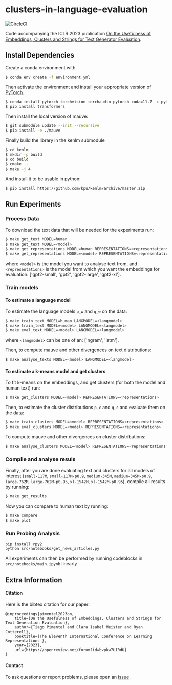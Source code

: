 # clusters-in-language-evaluation

[![CircleCI](https://dl.circleci.com/status-badge/img/gh/rycolab/clusters-in-language-evaluation/tree/main.svg?style=svg&circle-token=555ae1e5333644c90e3364a2959808171ff39d0d)](https://dl.circleci.com/status-badge/redirect/gh/rycolab/clusters-in-language-evaluation/tree/main)

Code accompanying the ICLR 2023 publication [On the Usefulness of Embeddings, Clusters and Strings for Text Generator Evaluation](https://openreview.net/forum?id=bvpkw7UIRdU).

## Install Dependencies

Create a conda environment with
```bash
$ conda env create -f environment.yml
```
Then activate the environment and install your appropriate version of [PyTorch](https://pytorch.org/get-started/locally/).
```bash
$ conda install pytorch torchvision torchaudio pytorch-cuda=11.7 -c pytorch -c nvidia
$ pip install transformers
```

Then install the local version of mauve:
```bash
$ git submodule update --init --recursive
$ pip install -e ./mauve
```

Finally build the library in the kenlm submodule
```bash
$ cd kenlm
$ mkdir -p build
$ cd build
$ cmake ..
$ make -j 4
```
And install it to be usable in python:
```bash
$ pip install https://github.com/kpu/kenlm/archive/master.zip
```

## Run Experiments

### Process Data

To download the text data that will be needed for the experiments run:
```bash
$ make get_text MODEL=human
$ make get_text MODEL=<model>
$ make get_representations MODEL=human REPRESENTATIONS=<representations>
$ make get_representations MODEL=<model> REPRESENTATIONS=<representations>
```
where `<model>` is the model you want to analyse text from, and `<representations>` is the model from which you want the embeddings for evaluation: ['gpt2-small', 'gpt2', 'gpt2-large', 'gpt2-xl'].


### Train models


#### To estimate a language model

To estimate the language models `p_w` and `q_w` on the data:
```bash
$ make train_text MODEL=human LANGMODEL=<langmodel>
$ make train_text MODEL=<model> LANGMODEL=<langmodel>
$ make eval_text MODEL=<model> LANGMODEL=<langmodel>
```
where `<langmodel>` can be one of an: ['ngram', 'lstm'].

Then, to compute mauve and other divergences on text distributions:
```bash
$ make analyse_texts MODEL=<model> LANGMODEL=<langmodel>
```

#### To estimate a k-means model and get clusters

To fit k-means on the embeddings, and get clusters (for both the model and human text) run:
```bash
$ make get_clusters MODEL=<model> REPRESENTATIONS=<representations>
```

Then, to estimate the cluster distributions `p_c` and `q_c` and evaluate them on the data:
```bash
$ make train_clusters MODEL=<model> REPRESENTATIONS=<representations>
$ make eval_clusters MODEL=<model> REPRESENTATIONS=<representations>
```

To compute mauve and other divergences on cluster distributions:
```bash
$ make analyse_clusters MODEL=<model> REPRESENTATIONS=<representations>
```

### Compile and analyse resuls

Finally, after you are done evaluating text and clusters for all models of interest (`small-117M`, `small-117M-p0.9`, `medium-345M`, `medium-345M-p0.9`, `large-762M`, `large-762M-p0.95`, `xl-1542M`, `xl-1542M-p0.95`), compile all results by running:
```bash
$ make get_results
```

Now you can compare to human text by running:
````bash
$ make compare
$ make plot
````

### Run Probing Analysis
```
pip install rpy2
python src/notebooks/get_news_articles.py
```
All experiments can then be performed by running codeblocks in `src/notebooks/main.ipynb` linearly


## Extra Information

#### Citation

Here is the bibtex citation for our paper:
```
@inproceedings{pimentel2023on,
	title={On the Usefulness of Embeddings, Clusters and Strings for Text Generation Evaluation},
	author={Tiago Pimentel and Clara Isabel Meister and Ryan Cotterell},
	booktitle={The Eleventh International Conference on Learning Representations },
	year={2023},
	url={https://openreview.net/forum?id=bvpkw7UIRdU}
}
```

#### Contact

To ask questions or report problems, please open an [issue](https://github.com/rycolab/clusters-in-language-evaluation/issues).
